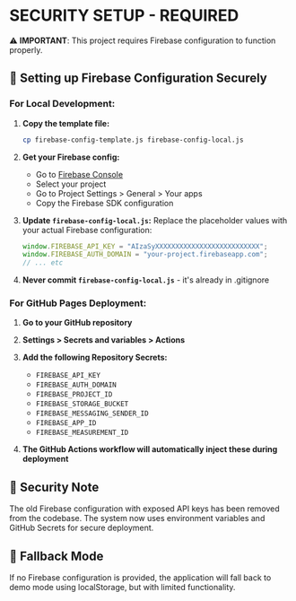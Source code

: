 # SECURITY SETUP - REQUIRED

⚠️ **IMPORTANT**: This project requires Firebase configuration to function properly.

## 🔐 Setting up Firebase Configuration Securely

### For Local Development:

1. **Copy the template file:**
   ```bash
   cp firebase-config-template.js firebase-config-local.js
   ```

2. **Get your Firebase config:**
   - Go to [Firebase Console](https://console.firebase.google.com/)
   - Select your project
   - Go to Project Settings > General > Your apps
   - Copy the Firebase SDK configuration

3. **Update `firebase-config-local.js`:**
   Replace the placeholder values with your actual Firebase configuration:
   ```javascript
   window.FIREBASE_API_KEY = "AIzaSyXXXXXXXXXXXXXXXXXXXXXXXXXX";
   window.FIREBASE_AUTH_DOMAIN = "your-project.firebaseapp.com";
   // ... etc
   ```

4. **Never commit `firebase-config-local.js`** - it's already in .gitignore

### For GitHub Pages Deployment:

1. **Go to your GitHub repository**
2. **Settings > Secrets and variables > Actions**
3. **Add the following Repository Secrets:**
   - `FIREBASE_API_KEY`
   - `FIREBASE_AUTH_DOMAIN`
   - `FIREBASE_PROJECT_ID`
   - `FIREBASE_STORAGE_BUCKET`
   - `FIREBASE_MESSAGING_SENDER_ID`
   - `FIREBASE_APP_ID`
   - `FIREBASE_MEASUREMENT_ID`

4. **The GitHub Actions workflow will automatically inject these during deployment**

## 🚨 Security Note

The old Firebase configuration with exposed API keys has been removed from the codebase. The system now uses environment variables and GitHub Secrets for secure deployment.

## 🔧 Fallback Mode

If no Firebase configuration is provided, the application will fall back to demo mode using localStorage, but with limited functionality.